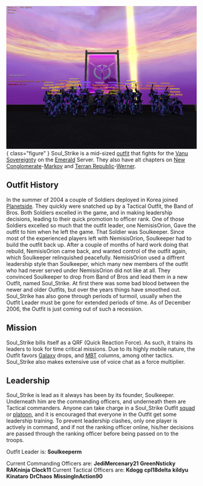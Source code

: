 ![](../../images/Decoys_memorial1.jpg){ class="figure" } Soul_Strike is a mid-sized
[outfit](../../terminology/Outfit.md) that fights for the
[Vanu Sovereignty](../../terminology/Vanu_Sovereignty.md) on the
[Emerald](../servers/Emerald.md) Server. They also have alt chapters on
[New Conglomerate](../../terminology/New_Conglomerate.md)-[Markov](../servers/Markov.md) and
[Terran Republic](../../terminology/Terran_Republic.md)-[Werner](../servers/Werner.md).

## Outfit History

In the summer of 2004 a couple of Soldiers deployed in Korea joined
[Planetside](../../PlanetSide.md). They quickly were snatched up by a Tactical
Outfit, the Band of Bros. Both Soldiers excelled in the game, and in making
leadership decisions, leading to their quick promotion to officer rank. One of
those Soldiers excelled so much that the outfit leader, one NemisisOrion, Gave
the outfit to him when he left the game. That Soldier was Soulkeeper. Since most
of the experienced players left with NemisisOrion, Soulkeeper had to build the
outfit back up. After a couple of months of hard work doing that rebuild,
NemisisOrion came back, and wanted control of the outfit again, which Soulkeeper
relinquished peacefully. NemisisOrion used a diffrent leadership style than
Soulkeeper, which many new members of the outfit who had never served under
NemisisOrion did not like at all. They convinced Soulkeeper to drop from Band of
Bros and lead them in a new Outfit, named Soul_Strike. At first there was some
bad blood between the newer and older Outfits, but over the years things have
smoothed out. Soul_Strike has also gone through periods of turmoil, usually when
the Outfit Leader must be gone for extended periods of time. As of December
2006, the Outfit is just coming out of such a recession.

## Mission

Soul_Strike bills itself as a QRF (Quick Reaction Force). As such, it trains its
leaders to look for time critical missions. Due to its highly mobile nature, the
Outfit favors [Galaxy](../../vehicles/Galaxy.md) drops, and
[MBT](../../items/Medium_Battle_Tank.md) columns, among other tactics. Soul_Strike
also makes extensive use of voice chat as a force multiplier.

## Leadership

Soul_Strike is lead as it always has been by its founder, Soulkeeper. Underneath
him are the commanding officers, and underneath them are Tactical commanders.
Anyone can take charge in a Soul_Strike Outfit [squad](../../terminology/Squad.md)
or [platoon](../../terminology/Platoon.md), and it is encouraged that everyone in
the Outfit get some leadership training. To prevent leadership clashes, only one
player is actively in command, and if not the ranking officer online, his/her
decisions are passed through the ranking officer before being passed on to the
troops.

Outfit Leader is: **Soulkeeperm**

Current Commanding Officers are: **JediMercenary21** **GreenNsticky**
**RAKninja** **Clock11** Current Tactical Officers are: **Kdogg** **cpl18delta**
**kildyu** **Kinataro** **DrChaos** **MissingInAction90**
